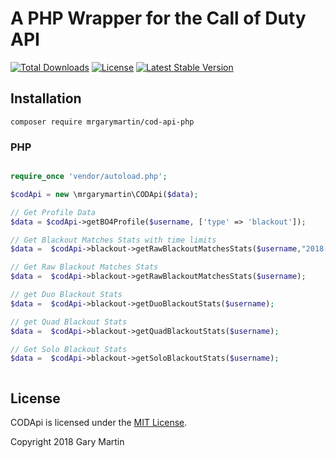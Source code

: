 # A PHP Wrapper for the Call of Duty API
[![Total Downloads](https://poser.pugx.org/mrgarymartin/cod-api-php/downloads)](https://packagist.org/packages/mrgarymartin/cod-api-php)
[![License](https://poser.pugx.org/mrgarymartin/cod-api-php/license)](https://packagist.org/packages/mrgarymartin/cod-api-php)
[![Latest Stable Version](https://poser.pugx.org/mrgarymartin/cod-api-php/version)](https://packagist.org/packages/mrgarymartin/cod-api-php)


## Installation 

` composer require mrgarymartin/cod-api-php `


### PHP

```php

require_once 'vendor/autoload.php'; 

$codApi = new \mrgarymartin\CODApi($data);

// Get Profile Data
$data = $codApi->getBO4Profile($username, ['type' => 'blackout']);

// Get Blackout Matches Stats with time limits
$data =  $codApi->blackout->getRawBlackoutMatchesStats($username,"2018-12-10","2018-12-11");

// Get Raw Blackout Matches Stats
$data =  $codApi->blackout->getRawBlackoutMatchesStats($username);

// get Duo Blackout Stats
$data =  $codApi->blackout->getDuoBlackoutStats($username);

// get Quad Blackout Stats
$data =  $codApi->blackout->getQuadBlackoutStats($username);

// Get Solo Blackout Stats
$data =  $codApi->blackout->getSoloBlackoutStats($username);



```


## License

CODApi is licensed under the [MIT License](http://opensource.org/licenses/MIT).

Copyright 2018 Gary Martin
